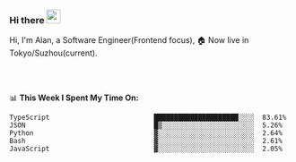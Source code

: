### Hi there <img src="https://media.giphy.com/media/hvRJCLFzcasrR4ia7z/giphy.gif" width="25px">

<!-- ![visitors](https://visitor-badge.glitch.me/badge?page_id=dislfyer.dislfyer) -->

Hi, I'm Alan, a Software Engineer(Frontend focus), 🏠 Now live in Tokyo/Suzhou(current).

<br/>
<br/>

📊 **This Week I Spent My Time On:**


<!--START_SECTION:waka-->

```text
TypeScript                          █████████████████████░░░░  83.61%
JSON                                █▒░░░░░░░░░░░░░░░░░░░░░░░  5.26%
Python                              ▓░░░░░░░░░░░░░░░░░░░░░░░░  2.64%
Bash                                ▓░░░░░░░░░░░░░░░░░░░░░░░░  2.61%
JavaScript                          ▓░░░░░░░░░░░░░░░░░░░░░░░░  2.05%
```

<!--END_SECTION:waka-->

<!--
**About Me:**
 -->
